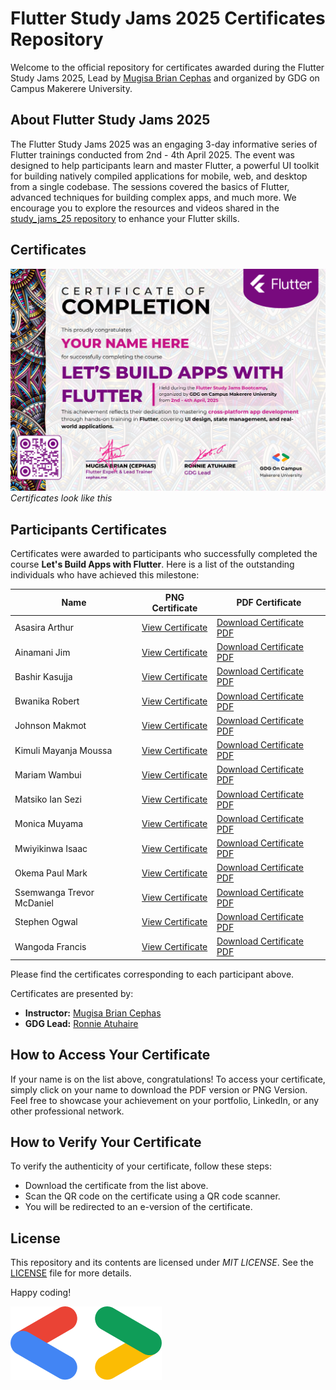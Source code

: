 # Flutter Study Jams 2025 Certificates Repository

Welcome to the official repository for certificates awarded during the Flutter Study Jams 2025, Lead by [Mugisa Brian Cephas](xephas.me) and organized by GDG on Campus Makerere University.

## About Flutter Study Jams 2025

The Flutter Study Jams 2025 was an engaging 3-day informative series of Flutter trainings conducted from 2nd - 4th April 2025. The event was designed to help participants learn and master Flutter, a powerful UI toolkit for building natively compiled applications for mobile, web, and desktop from a single codebase. The sessions covered the basics of Flutter, advanced techniques for building complex apps, and much more. We encourage you to explore the resources and videos shared in the [study_jams_25 repository](https://github.com/xephas-official/study_jam_25) to enhance your Flutter skills.

## Certificates

![Sample Flutter Certificate](covers/jams_25.png)
*Certificates look like this*

## Participants Certificates

Certificates were awarded to participants who successfully completed the course **Let's Build Apps with Flutter**. Here is a list of the outstanding individuals who have achieved this milestone:

| Name                     | PNG Certificate | PDF Certificate |
|--------------------------|-----------------|-----------------|
| Asasira Arthur           | [View Certificate][4]     | [Download Certificate PDF][33]     |
| Ainamani Jim             | [View Certificate][61]    | [Download Certificate PDF][63]     |
| Bashir Kasujja           | [View Certificate][59]    | [Download Certificate PDF][60]    |
| Bwanika Robert           | [View Certificate][8]     | [Download Certificate PDF][37]     |
| Johnson Makmot           | [View Certificate][16]    | [Download Certificate PDF][45]    |
| Kimuli Mayanja Moussa    | [View Certificate][10]    | [Download Certificate PDF][39]    |
| Mariam Wambui            | [View Certificate][17]    | [Download Certificate PDF][46]    |
| Matsiko Ian Sezi         | [View Certificate][18]    | [Download Certificate PDF][47]    |
| Monica Muyama            | [View Certificate][19]    | [Download Certificate PDF][48]    |
| Mwiyikinwa Isaac         | [View Certificate][15]    | [Download Certificate PDF][44]    |
| Okema Paul Mark          | [View Certificate][24]     | [Download Certificate PDF][53]     |
| Ssemwanga Trevor McDaniel | [View Certificate][62]    | [Download Certificate PDF][64]     |
| Stephen Ogwal            | [View Certificate][23]    | [Download Certificate PDF][52]    |
| Wangoda Francis          | [View Certificate][29]    | [Download Certificate PDF][58]    |

Please find the certificates corresponding to each participant above.

Certificates are presented by:

- **Instructor:** [Mugisa Brian Cephas](https://twitter.com/xephas_official)
- **GDG Lead:** [Ronnie Atuhaire](https://x.com/AfroBoyUg)

## How to Access Your Certificate

If your name is on the list above, congratulations! To access your certificate, simply click on your name to download the PDF version or PNG Version. Feel free to showcase your achievement on your portfolio, LinkedIn, or any other professional network.

## How to Verify Your Certificate

To verify the authenticity of your certificate, follow these steps:

- Download the certificate from the list above.
- Scan the QR code on the certificate using a QR code scanner.
- You will be redirected to an e-version of the certificate.

## License

This repository and its contents are licensed under *MIT LICENSE*. See the [LICENSE](https://github.com/capps096github/certificates_flutter_series_23/blob/main/LICENSE.md) file for more details.

Happy coding!

![GDSC](covers/bracket.png)

<!-- Image Links according to order of names -->
[1]: images/AMUTUHAIRETRACY.png
[2]: images/AhaabweDerrick.png
[3]: images/ArindaJordan.png
[4]: images/AsasiraArthur.png
[5]: images/BOONABAANABRONIA.png
[6]: images/BagalaZoeAbigail.png
[7]: images/BenOkelloMwaka.png
[8]: images/BwanikaRobert.png
[9]: images/EDYELUANDREW.png
[10]: images/KIMULIMAYANJAMOUSSA.png
[11]: images/KabengeJoelMubuuke.png
[12]: images/KevinZiyadaAseru.png
[13]: images/LinnetKukunda.png
[14]: images/MUHWEZIASAPH.png
[15]: images/MWIYIKINWAISAAC.png
[16]: images/MakmotJohnson.png
[17]: images/MariamWambui.png
[18]: images/MatsikoIanSezi.png
[19]: images/MonicaMuyama.png
[20]: images/MuwanguziAlvinKiggundu.png
[21]: images/NAKUBULWASHADIA.png
[22]: images/NAMULINDWAHANIFAH.png
[23]: images/OGWALSTEPHEN.png
[24]: images/OKEMAPAULMARK.png
[25]: images/SEBUNYARONALDO.png
[26]: images/SSEMAKULAJULIUS.png
[27]: images/SeganeStuart.png
[28]: images/SsekaayiHassan.png
[29]: images/WangodaFrancis.png
[59]: images/BashirKasujja.png
[61]: images/AinamaniJim.png
[62]: images/SsemwangaTrevorMcDaniel.png

<!-- PDF Links according to order of names -->
[30]: pdf/AMUTUHAIRETRACY.pdf
[31]: pdf/AhaabweDerrick.pdf
[32]: pdf/ArindaJordan.pdf
[33]: pdf/AsasiraArthur.pdf
[34]: pdf/BOONABAANABRONIA.pdf
[35]: pdf/BagalaZoeAbigail.pdf
[36]: pdf/BenOkelloMwaka.pdf
[37]: pdf/BwanikaRobert.pdf
[38]: pdf/EDYELUANDREW.pdf
[39]: pdf/KIMULIMAYANJAMOUSSA.pdf
[40]: pdf/KabengeJoelMubuuke.pdf
[41]: pdf/KevinZiyadaAseru.pdf
[42]: pdf/LinnetKukunda.pdf
[43]: pdf/MUHWEZIASAPH.pdf
[44]: pdf/MWIYIKINWAISAAC.pdf
[45]: pdf/MakmotJohnson.pdf
[46]: pdf/MariamWambui.pdf
[47]: pdf/MatsikoIanSezi.pdf
[48]: pdf/MonicaMuyama.pdf
[49]: pdf/MuwanguziAlvinKiggundu.pdf
[50]: pdf/NAKUBULWASHADIA.pdf
[51]: pdf/NAMULINDWAHANIFAH.pdf
[52]: pdf/OGWALSTEPHEN.pdf
[53]: pdf/OKEMAPAULMARK.pdf
[54]: pdf/SEBUNYARONALDO.pdf
[55]: pdf/SSEMAKULAJULIUS.pdf
[56]: pdf/SeganeStuart.pdf
[57]: pdf/SsekaayiHassan.pdf
[58]: pdf/WangodaFrancis.pdf
[60]: pdf/BashirKasujja.pdf
[63]: pdf/AinamaniJim.pdf
[64]: pdf/SsemwangaTrevorMcDaniel.pdf
